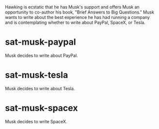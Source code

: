 Hawking is ecstatic that he has Musk's support and offers Musk an opportunity to co-author his book, "Brief Answers to Big Questions." Musk wants to write about the best experience he has had running a company and is contemplating whether to write about PayPal, SpaceX, or Tesla.

# sat-musk-paypal
Musk decides to write about PayPal.

# sat-musk-tesla
Musk decides to write about Tesla.

# sat-musk-spacex
Musk decides to write SpaceX.
